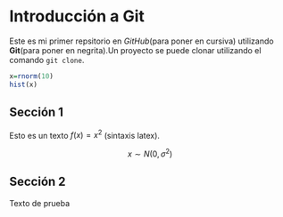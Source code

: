 # Introducción a Git

Este es mi primer repsitorio en *GitHub*(para poner en cursiva) utilizando **Git**(para poner en negrita).Un proyecto se puede clonar utilizando el comando `git clone`.

```r
x=rnorm(10)
hist(x)
```

## Sección 1



Esto es un texto $f(x)=x^2$ (sintaxis latex).

$$x\sim N(0,\sigma^2)$$

## Sección 2

Texto de prueba


